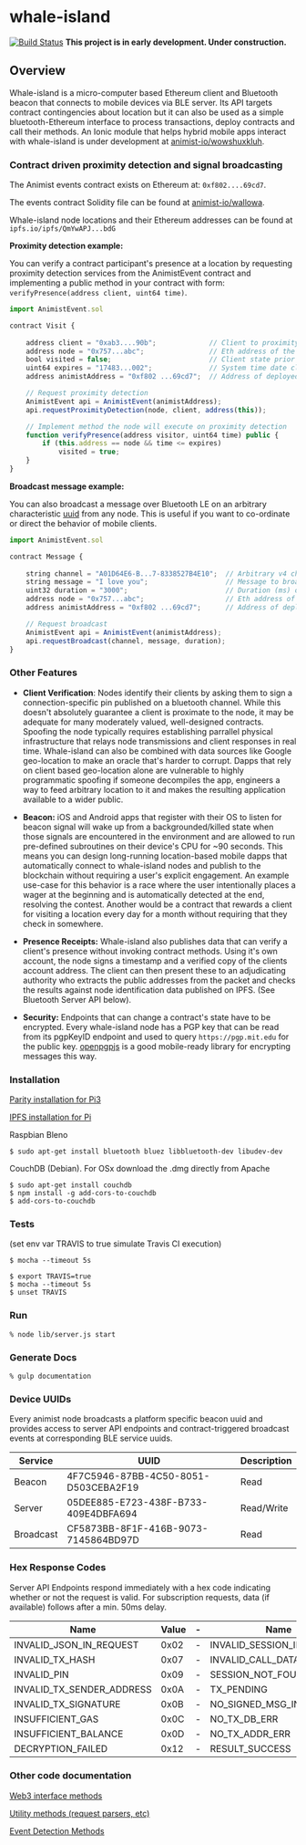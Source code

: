 # whale-island
[![Build Status](https://travis-ci.org/animist-io/whale-island.svg?branch=master)](https://travis-ci.org/animist-io/whale-island) **This project is in early development. Under construction.**

## Overview
Whale-island is a micro-computer based Ethereum client and Bluetooth beacon that connects to mobile devices via BLE server. Its API targets contract contingencies about location but it can also be used as a simple bluetooth-Ethereum interface to process transactions, deploy contracts and call their methods. An Ionic module that helps hybrid mobile apps interact with whale-island is under development at [animist-io/wowshuxkluh](https://github.com/animist-io/wowshuxkluh).

### Contract driven proximity detection and signal broadcasting 

The Animist events contract exists on Ethereum at: `0xf802....69cd7`.

The events contract Solidity file can be found at [animist-io/wallowa](https://github.com/animist-io/wallowa/blob/master/contracts/AnimistEvent.sol).

Whale-island node locations and their Ethereum addresses can be found at `ipfs.io/ipfs/QmYwAPJ...bdG`

**Proximity detection example:**

You can verify a contract participant's presence at a location by requesting proximity detection services from the AnimistEvent contract and implementing a public method in your contract with form: `verifyPresence(address client, uint64 time)`. 

```javascript
import AnimistEvent.sol

contract Visit {
    
    address client = "0xab3....90b";             // Client to proximity detect
    address node = "0x757...abc";                // Eth address of the node they should visit (from IPFS)
    bool visited = false;                        // Client state prior to proximity detection
    uint64 expires = "17483...002";              // System time date client must visit by
    address animistAddress = "0xf802 ...69cd7";  // Address of deployed Animist contract for events. 

    // Request proximity detection
    AnimistEvent api = AnimistEvent(animistAddress);
    api.requestProximityDetection(node, client, address(this));

    // Implement method the node will execute on proximity detection
    function verifyPresence(address visitor, uint64 time) public {
        if (this.address == node && time <= expires)
            visited = true;
    }
}
```


**Broadcast message example:**

You can also broadcast a message over Bluetooth LE on an arbitrary characteristic [uuid](https://www.npmjs.com/package/node-uuid) from any node. This is useful if you want to co-ordinate or direct the behavior of mobile clients. 

```javascript
import AnimistEvent.sol

contract Message {
    
    string channel = "A01D64E6-B...7-8338527B4E10";  // Arbitrary v4 characteristic uuid. 
    string message = "I love you";                   // Message to broadcast
    uint32 duration = "3000";                        // Duration (ms) of broadcast 
    address node = "0x757...abc";                    // Eth address of the broadcasting node (from IPFS)
    address animistAddress = "0xf802 ...69cd7";      // Address of deployed Animist contract for events. 

    // Request broadcast  
    AnimistEvent api = AnimistEvent(animistAddress);
    api.requestBroadcast(channel, message, duration);
}
```

### Other Features

+ **Client Verification**: Nodes identify their clients by asking them to sign a connection-specific pin published on a bluetooth channel. While this doesn't absolutely guarantee a client is proximate to the node, it may be adequate for many moderately valued, well-designed contracts. Spoofing the node typically requires establishing parrallel physical infrastructure that relays node transmissions and client responses in real time. Whale-island can also be combined with data sources like Google geo-location to make an oracle that's harder to corrupt. Dapps that rely on client based geo-location alone are vulnerable to highly programmatic spoofing if someone decompiles the app, engineers a way to feed arbitrary location to it and makes the resulting application available to a wider public. 

+ **Beacon:** iOS and Android apps that register with their OS to listen for beacon signal will wake up from a backgrounded/killed state when those signals are encountered in the environment and are allowed to run pre-defined subroutines on their device's CPU for ~90 seconds. This means you can design long-running location-based mobile dapps that automatically connect to whale-island nodes and publish to the blockchain without requiring a user's explicit engagement. An example use-case for this behavior is a race where the user intentionally places a wager at the beginning and is automatically detected at the end, resolving the contest. Another would be a contract that rewards a client for visiting a location every day for a month without requiring that they check in somewhere. 

+ **Presence Receipts:** Whale-island also publishes data that can verify a client's presence without invoking contract methods. Using it's own account, the node signs a timestamp and a verified copy of the clients account address. The client can then present these to an adjudicating authority who extracts the public addresses from the packet and checks the results against node identification data published on IPFS. (See Bluetooth Server API below).

+ **Security:** Endpoints that can change a contract's state have to be encrypted. Every whale-island node has a PGP key that can be read from its pgpKeyID endpoint and used to query `https://pgp.mit.edu` for the public key. [openpgpjs](https://github.com/openpgpjs/openpgpjs) is a good mobile-ready library for encrypting messages this way.     

### Installation

[Parity installation for Pi3](https://github.com/diglos/pi-gen)

[IPFS installation for Pi](https://github.com/claudiobizzotto/ipfs-rpi)

Raspbian Bleno
``` 
$ sudo apt-get install bluetooth bluez libbluetooth-dev libudev-dev 
```

CouchDB (Debian). For OSx download the .dmg directly from Apache
```
$ sudo apt-get install couchdb
$ npm install -g add-cors-to-couchdb
$ add-cors-to-couchdb
```

### Tests 

(set env var TRAVIS to true simulate Travis CI execution)
```
$ mocha --timeout 5s 

$ export TRAVIS=true
$ mocha --timeout 5s 
$ unset TRAVIS
```

### Run 
```
% node lib/server.js start
```

### Generate Docs
```
% gulp documentation
```

### Device UUIDs

Every animist node broadcasts a platform specific beacon uuid and provides access to server API endpoints and contract-triggered broadcast events at corresponding BLE service uuids. 

|   Service   | UUID         | Description    |
| ----------- | ------------ | -------------- |
| Beacon      | 4F7C5946-87BB-4C50-8051-D503CEBA2F19 | Read       |
| Server      | 05DEE885-E723-438F-B733-409E4DBFA694 | Read/Write |
| Broadcast   | CF5873BB-8F1F-416B-9073-7145864BD97D | Read       |
 

### Hex Response Codes

Server API Endpoints respond immediately with a hex code indicating whether or not the request is valid. For subscription requests, data (if available) follows after a min. 50ms delay. 

| Name | Value | -                | Name | Value |
|------|-------|------------------|------|-------|
|INVALID_JSON_IN_REQUEST|0x02|-   |INVALID_SESSION_ID|0x0E|
|INVALID_TX_HASH|0x07|-           |INVALID_CALL_DATA|0x11|
|INVALID_PIN|0x09|-               |SESSION_NOT_FOUND|0x10|
|INVALID_TX_SENDER_ADDRESS|0x0A|- |TX_PENDING|0x0F|
|INVALID_TX_SIGNATURE|0x0B|-      |NO_SIGNED_MSG_IN_REQUEST|0x03| 
|INSUFFICIENT_GAS|0x0C|-          |NO_TX_DB_ERR|0x04|
|INSUFFICIENT_BALANCE|0x0D|-      |NO_TX_ADDR_ERR|0x05|
|DECRYPTION_FAILED |0x12|-        |RESULT_SUCCESS|0x00|



### Other code documentation

[Web3 interface methods](https://github.com/animist-io/whale-island/blob/master/docs/eth.md)

[Utility methods (request parsers, etc)](https://github.com/animist-io/whale-island/blob/master/docs/util.md)

[Event Detection Methods](https://github.com/animist-io/whale-island/blob/master/docs/events.md)




